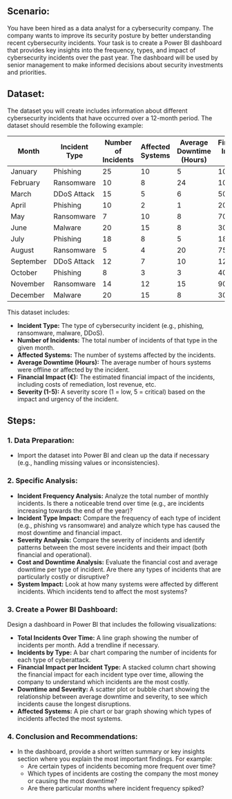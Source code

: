 ## Scenario:
You have been hired as a data analyst for a cybersecurity company. The company wants to improve its security posture by better understanding recent cybersecurity incidents. Your task is to create a Power BI dashboard that provides key insights into the frequency, types, and impact of cybersecurity incidents over the past year. The dashboard will be used by senior management to make informed decisions about security investments and priorities.

## Dataset:
The dataset you will create includes information about different cybersecurity incidents that have occurred over a 12-month period. The dataset should resemble the following example:

| Month      | Incident Type | Number of Incidents | Affected Systems | Average Downtime (Hours) | Financial Impact (€) | Severity (1-5) |
|------------|---------------|---------------------|------------------|--------------------------|----------------------|----------------|
| January    | Phishing      | 25                  | 10               | 5                        | 10,000               | 3              |
| February   | Ransomware    | 10                  | 8                | 24                       | 100,000              | 5              |
| March      | DDoS Attack   | 15                  | 5                | 6                        | 50,000               | 4              |
| April      | Phishing      | 10                  | 2                | 1                        | 200,000              | 4              |
| May        | Ransomware    | 7                   | 10               | 8                        | 70,000               | 5              |
| June       | Malware       | 20                  | 15               | 8                        | 30,000               | 4              |
| July       | Phishing      | 18                  | 8                | 5                        | 18,000               | 3              |
| August     | Ransomware    | 5                   | 4                | 20                       | 75,000               | 5              |
| September  | DDoS Attack   | 12                  | 7                | 10                       | 120,000              | 4              |
| October    | Phishing      | 8                   | 3                | 3                        | 40,000               | 3              |
| November   | Ransomware    | 14                  | 12               | 15                       | 90,000               | 5              |
| December   | Malware       | 20                  | 15               | 8                        | 30,000               | 4              |

This dataset includes:
- **Incident Type:** The type of cybersecurity incident (e.g., phishing, ransomware, malware, DDoS).
- **Number of Incidents:** The total number of incidents of that type in the given month.
- **Affected Systems:** The number of systems affected by the incidents.
- **Average Downtime (Hours):** The average number of hours systems were offline or affected by the incident.
- **Financial Impact (€):** The estimated financial impact of the incidents, including costs of remediation, lost revenue, etc.
- **Severity (1-5):** A severity score (1 = low, 5 = critical) based on the impact and urgency of the incident.

## Steps:

### 1. Data Preparation:
- Import the dataset into Power BI and clean up the data if necessary (e.g., handling missing values or inconsistencies).

### 2. Specific Analysis:
- **Incident Frequency Analysis:** Analyze the total number of monthly incidents. Is there a noticeable trend over time (e.g., are incidents increasing towards the end of the year)?
- **Incident Type Impact:** Compare the frequency of each type of incident (e.g., phishing vs ransomware) and analyze which type has caused the most downtime and financial impact.
- **Severity Analysis:** Compare the severity of incidents and identify patterns between the most severe incidents and their impact (both financial and operational).
- **Cost and Downtime Analysis:** Evaluate the financial cost and average downtime per type of incident. Are there any types of incidents that are particularly costly or disruptive?
- **System Impact:** Look at how many systems were affected by different incidents. Which incidents tend to affect the most systems?

### 3. Create a Power BI Dashboard:
Design a dashboard in Power BI that includes the following visualizations:
- **Total Incidents Over Time:** A line graph showing the number of incidents per month. Add a trendline if necessary.
- **Incidents by Type:** A bar chart comparing the number of incidents for each type of cyberattack.
- **Financial Impact per Incident Type:** A stacked column chart showing the financial impact for each incident type over time, allowing the company to understand which incidents are the most costly.
- **Downtime and Severity:** A scatter plot or bubble chart showing the relationship between average downtime and severity, to see which incidents cause the longest disruptions.
- **Affected Systems:** A pie chart or bar graph showing which types of incidents affected the most systems.

### 4. Conclusion and Recommendations:
- In the dashboard, provide a short written summary or key insights section where you explain the most important findings. For example:
  - Are certain types of incidents becoming more frequent over time?
  - Which types of incidents are costing the company the most money or causing the most downtime?
  - Are there particular months where incident frequency spiked?
